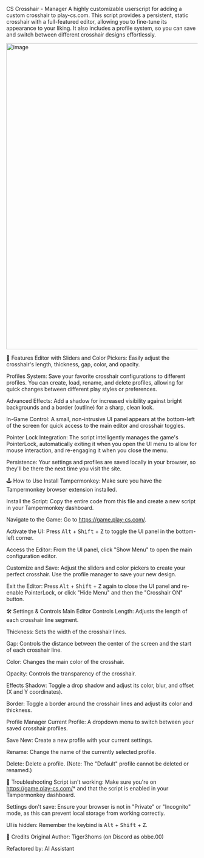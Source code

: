 CS Crosshair - Manager
A highly customizable userscript for adding a custom crosshair to play-cs.com.
This script provides a persistent, static crosshair with a full-featured editor, allowing you to fine-tune its appearance to your liking. It also includes a profile system, so you can save and switch between different crosshair designs effortlessly.

<img width="1430" height="805" alt="image" src="https://github.com/user-attachments/assets/7929db8c-c0ce-4877-b7bc-68bdbbe789a2" />


🚀 Features
Editor with Sliders and Color Pickers: Easily adjust the crosshair's length, thickness, gap, color, and opacity.

Profiles System: Save your favorite crosshair configurations to different profiles. You can create, load, rename, and delete profiles, allowing for quick changes between different play styles or preferences.

Advanced Effects: Add a shadow for increased visibility against bright backgrounds and a border (outline) for a sharp, clean look.

In-Game Control: A small, non-intrusive UI panel appears at the bottom-left of the screen for quick access to the main editor and crosshair toggles.

Pointer Lock Integration: The script intelligently manages the game's PointerLock, automatically exiting it when you open the UI menu to allow for mouse interaction, and re-engaging it when you close the menu.

Persistence: Your settings and profiles are saved locally in your browser, so they'll be there the next time you visit the site.

🕹️ How to Use
Install Tampermonkey: Make sure you have the Tampermonkey browser extension installed.

Install the Script: Copy the entire code from this file and create a new script in your Tampermonkey dashboard.

Navigate to the Game: Go to https://game.play-cs.com/.

Activate the UI: Press <kbd>Alt</kbd> + <kbd>Shift</kbd> + <kbd>Z</kbd> to toggle the UI panel in the bottom-left corner.

Access the Editor: From the UI panel, click "Show Menu" to open the main configuration editor.

Customize and Save: Adjust the sliders and color pickers to create your perfect crosshair. Use the profile manager to save your new design.

Exit the Editor: Press <kbd>Alt</kbd> + <kbd>Shift</kbd> + <kbd>Z</kbd> again to close the UI panel and re-enable PointerLock, or click "Hide Menu" and then the "Crosshair ON" button.

🛠️ Settings & Controls
Main Editor Controls
Length: Adjusts the length of each crosshair line segment.

Thickness: Sets the width of the crosshair lines.

Gap: Controls the distance between the center of the screen and the start of each crosshair line.

Color: Changes the main color of the crosshair.

Opacity: Controls the transparency of the crosshair.

Effects
Shadow: Toggle a drop shadow and adjust its color, blur, and offset (X and Y coordinates).

Border: Toggle a border around the crosshair lines and adjust its color and thickness.

Profile Manager
Current Profile: A dropdown menu to switch between your saved crosshair profiles.

Save New: Create a new profile with your current settings.

Rename: Change the name of the currently selected profile.

Delete: Delete a profile. (Note: The "Default" profile cannot be deleted or renamed.)

📝 Troubleshooting
Script isn't working: Make sure you're on https://game.play-cs.com/* and that the script is enabled in your Tampermonkey dashboard.

Settings don't save: Ensure your browser is not in "Private" or "Incognito" mode, as this can prevent local storage from working correctly.

UI is hidden: Remember the keybind is <kbd>Alt</kbd> + <kbd>Shift</kbd> + <kbd>Z</kbd>.

👥 Credits
Original Author: Tiger3homs (on Discord as obbe.00)

Refactored by: AI Assistant
